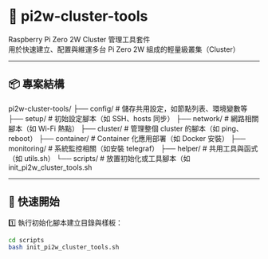 # 🧰 pi2w-cluster-tools

Raspberry Pi Zero 2W Cluster 管理工具套件  
用於快速建立、配置與維運多台 Pi Zero 2W 組成的輕量級叢集（Cluster）

---

## 📦 專案結構
pi2w-cluster-tools/
├── config/ # 儲存共用設定，如節點列表、環境變數等
├── setup/ # 初始設定腳本（如 SSH、hosts 同步）
├── network/ # 網路相關腳本（如 Wi-Fi 熱點）
├── cluster/ # 管理整個 cluster 的腳本（如 ping、reboot）
├── container/ # Container 化應用部署（如 Docker 安裝）
├── monitoring/ # 系統監控相關（如安裝 telegraf）
├── helper/ # 共用工具與函式（如 utils.sh）
└── scripts/ # 放置初始化或工具腳本（如 init_pi2w_cluster_tools.sh


---

## 🚀 快速開始

1️⃣ 執行初始化腳本建立目錄與樣板：

```bash
cd scripts
bash init_pi2w_cluster_tools.sh